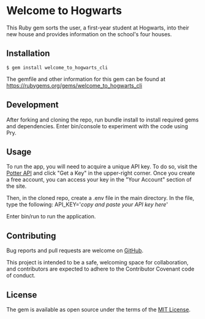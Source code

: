 # Welcome to Hogwarts

This Ruby gem sorts the user, a first-year student at Hogwarts, into their new house and provides information on the school's four houses.

## Installation

    $ gem install welcome_to_hogwarts_cli

The gemfile and other information for this gem can be found at https://rubygems.org/gems/welcome_to_hogwarts_cli

## Development
After forking and cloning the repo, run bundle install to install required gems and dependencies. Enter bin/console to experiment with the code using Pry.

## Usage
To run the app, you will need to acquire a unique API key. To do so, visit the [Potter API](https://potterapi.com/) and click "Get a Key" in the upper-right corner. Once you create a free account, you can access your key in the "Your Account" section of the site.

Then, in the cloned repo, create a .env file in the main directory. In the file, type the following: API_KEY='*copy and paste your API key here*'

Enter bin/run to run the application.

## Contributing
Bug reports and pull requests are welcome on [GitHub](https://github.com/christinezosche/welcome_to_hogwarts_cli_project). 
    
This project is intended to be a safe, welcoming space for collaboration, and contributors are expected to adhere to the Contributor Covenant code of conduct.

## License
The gem is available as open source under the terms of the [MIT License](https://opensource.org/licenses/MIT).

